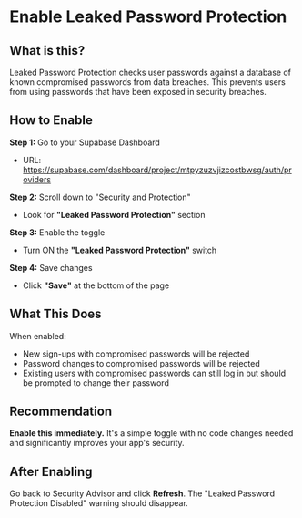 # Enable Leaked Password Protection

## What is this?

Leaked Password Protection checks user passwords against a database of known compromised passwords from data breaches. This prevents users from using passwords that have been exposed in security breaches.

## How to Enable

**Step 1:** Go to your Supabase Dashboard
- URL: https://supabase.com/dashboard/project/mtpyzuzvjizcostbwsg/auth/providers

**Step 2:** Scroll down to "Security and Protection"
- Look for **"Leaked Password Protection"** section

**Step 3:** Enable the toggle
- Turn ON the **"Leaked Password Protection"** switch

**Step 4:** Save changes
- Click **"Save"** at the bottom of the page

## What This Does

When enabled:
- New sign-ups with compromised passwords will be rejected
- Password changes to compromised passwords will be rejected
- Existing users with compromised passwords can still log in but should be prompted to change their password

## Recommendation

**Enable this immediately.** It's a simple toggle with no code changes needed and significantly improves your app's security.

## After Enabling

Go back to Security Advisor and click **Refresh**. The "Leaked Password Protection Disabled" warning should disappear.
